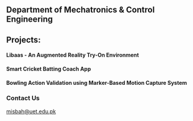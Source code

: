 ## Department of Mechatronics & Control Engineering

## **Projects:**

#### Libaas - An Augmented Reality Try-On Environment


#### Smart Cricket Batting Coach App


#### Bowling Action Validation using Marker-Based Motion Capture System


### Contact Us
misbah@uet.edu.pk
